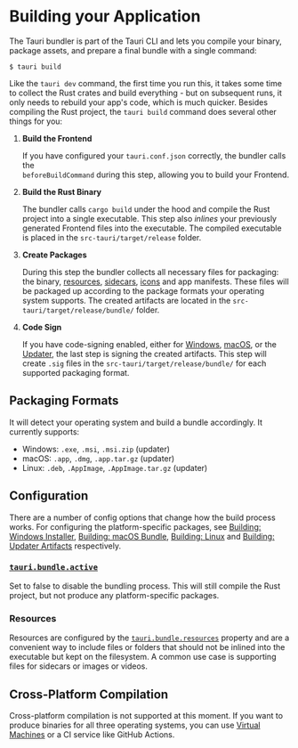 # Building your Application

The Tauri bundler is part of the Tauri CLI and lets you compile your binary, package assets, and
prepare a final bundle with  a single command:

```console
$ tauri build
```

Like the `tauri dev` command, the first time you run this, it takes some time to
collect the Rust crates and build everything - but on subsequent runs, it only
needs to rebuild your app's code, which is much quicker. Besides compiling the
Rust project, the `tauri build` command does several other things for you:

1. **Build the Frontend**

   If you have configured your `tauri.conf.json` correctly, the bundler calls
   the <br> `beforeBuildCommand` during this step, allowing you to build your
   Frontend.

2. **Build the Rust Binary**

   The bundler calls `cargo build` under the hood and compile the Rust project
   into a single executable. This step also _inlines_ your previously generated
   Frontend files into the executable. The compiled executable is placed in the
   `src-tauri/target/release` folder.

3. **Create Packages**

   During this step the bundler collects all necessary files for packaging: the
   binary, [resources], [sidecars], [icons] and app manifests. These files will
   be packaged up according to the package formats your operating system
   supports. The created artifacts are located in the
   `src-tauri/target/release/bundle/` folder.

4. **Code Sign**

   If you have code-signing enabled, either for [Windows][windows code signing],
   [macOS][macos code signing], or the [Updater][signing updates], the last step
   is signing the created artifacts. This step will create `.sig` files in the
   `src-tauri/target/release/bundle/` for each supported packaging format.

## Packaging Formats

It will detect your operating system and build a bundle accordingly. It
currently supports:

- Windows: `.exe`, `.msi`, `.msi.zip` (updater)
- macOS: `.app`, `.dmg`, `.app.tar.gz` (updater)
- Linux: `.deb`, `.AppImage`, `.AppImage.tar.gz` (updater)

## Configuration

There are a number of config options that change how the build process works. For configuring the platform-specific packages, see [Building: Windows Installer], [Building: macOS Bundle], [Building: Linux] and [Building: Updater Artifacts] respectively.

### [`tauri.bundle.active`]

Set to false to disable the bundling process. This will still compile the Rust
project, but not produce any platform-specific packages.

### Resources

Resources are configured by the [`tauri.bundle.resources`] property and are a
convenient way to include files or folders that should not be inlined into the
executable but kept on the filesystem. A common use case is supporting files for
sidecars or images or videos.

## Cross-Platform Compilation

Cross-platform compilation is not supported at this moment. If you want to
produce binaries for all three operating systems, you can use [Virtual Machines]
or a CI service like GitHub Actions.

[Building: Windows Installer]: windows-installer.md
[Building: macOS Bundle]: macos-bundle.md
[Building: Linux]: linux.md
[Building: Updater Artifacts]: updater-artifacts.md
[`tauri.bundle.active`]: /docs/api/config#tauri.bundle.active
[`tauri.bundle.resources`]: /docs/api/config#tauri.bundle.resources
[resources]: /docs/api/config#tauri.bundle.resources
[sidecars]: /docs/api/config#tauri.bundle.externalBin
[icons]: icons.md
[windows code signing]: ../distribution/windows.md#code-signing
[macos code signing]: ../distributing/macos.md#code-signing
[signing updates]: ../distributing/updater.md#signing-updates
[virtual machines]: ../development/vms.md
